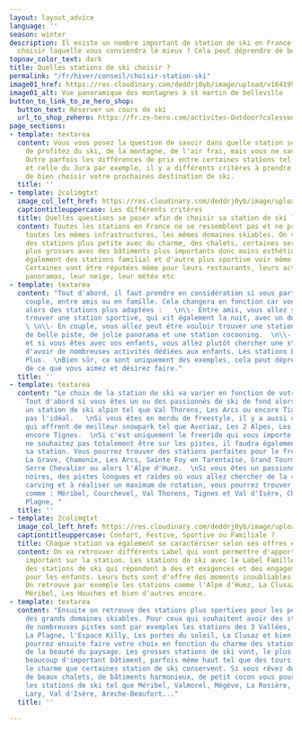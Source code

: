 ```yaml
---
layout: layout_advice
language: ''
season: winter
description: Il existe un nombre important de station de ski en France. Mais comment
  choisir laquelle vous conviendra le mieux ? Cela peut déprendre de beaucoup de critères.
topnav_color_text: dark
title: Quelles stations de ski choisir ?
permalink: "/fr/hiver/conseil/choisir-station-ski"
image01_href: https://res.cloudinary.com/deddrj0yb/image/upload/v1641994384/website/Conseil%20/ines-alvarez-fdez-F-gfrzSIPZo-unsplash_qkyvuy.jpg
image01_alt: Vue panoramique des montagnes à st martin de belleville
button_to_link_to_ze_hero_shop:
  button_text: Réserver un cours de ski
  url_to_shop_zehero: https://fr.ze-hero.com/activites-Outdoor?calessonstype=all&catypegenderlistsummer=all&calessonsactivitytype=Ski&start-date=
page_sections:
- template: textarea
  content: Vous vous posez la question de savoir dans quelle station séjournez afin
    de profitez du ski, de la montagne, de l'air frai, mais vous ne savez pas où aller.
    Outre parfois les différences de prix entre certaines stations tel que en Tarentaise
    et celle du Jura par exemple, il y a différents critères à prendre en compte afin
    de bien choisir votre prochaines destination de ski.
  title: ''
- template: 2colimgtxt
  image_col_left_href: https://res.cloudinary.com/deddrj0yb/image/upload/v1641994384/website/Conseil%20/teo-leguay-cwL11264paM-unsplash_xqkfej.jpg
  captiontitleuppercase: Les différents critères
  title: Quelles questions se poser afin de choisir sa station de ski ?
  content: Toutes les stations en France ne se ressemblent pas et ne présentent pas
    toutes les mêmes infrastructures, les mêmes domaines skiables. On va retrouver
    des stations plus petite avec du charme, des chalets, certaines seront beaucoup
    plus grosses avec des bâtiments plus importants donc moins esthétique. On retrouve
    également des stations familial et d'autre plus sportive voir même plus festive.
    Certaines vont être réputées même pour leurs restaurants, leurs activités, leurs
    panoramas, leur neige, leur météo etc
- template: textarea
  content: "Tout d'abord, il faut prendre en considération si vous partez seul, en
    couple, entre amis ou en famille. Cela changera en fonction car vous trouverez
    alors des stations plus adaptées :   \n\\- Entre amis, vous allez surement vouloir
    trouver une station sportive, qui vit également la nuit, avec un domaine incroyable...
    \ \n\\- En couple, vous allez peut être vouloir trouver une station qui offre
    de belle piste, de jolie panorama et une station cocooning.  \n\\- En famille
    et si vous êtes avec vos enfants, vous allez plutôt chercher une station qui permet
    d'avoir de nombreuses activités dédiées aux enfants. Les stations Label Famille
    Plus.  \nBien sûr, ce sont uniquement des exemples, cela peut déprendre absolument
    de ce que vous aimez et désirez faire."
  title: ''
- template: textarea
  content: "Le choix de la station de ski va varier en fonction de votre pratique.
    Tout d'abord si vous êtes un ou des passionnés de ski de fond alors aller dans
    un station de ski alpin tel que Val Thorens, Les Arcs ou encore Tignes ne sera
    pas l'idéal.   \nSi vous êtes en mordu de freestyle, il y a aussi certaines stations
    qui offrent de meilleur snowpark tel que Avoriaz, Les 2 Alpes, Les Arc, Vars ou
    encore Tignes.  \nSi c'est uniquement le freeride qui vous importe, et que vous
    ne souhaitez pas totalement être sur les pistes, il faudra également bien choisir
    sa station. Vous pourrez trouver des stations parfaites pour le freeride tel que
    La Grave, Chamonix, Les Arcs, Sainte Foy en Tarentaise, Grand Tourmalet, Tignes,
    Serre Chevalier ou alors l'Alpe d'Huez.  \nSi vous êtes un passionné des pistes
    noires, des pistes longues et raides où vous allez chercher de la vitesse, du
    carving et à réaliser un maximum de rotation, vous pourrez trouver les stations
    comme : Méribel, Courchevel, Val Thorens, Tignes et Val d'Isère, Chamonix, La
    Plagne, "
  title: ''
- template: 2colimgtxt
  image_col_left_href: https://res.cloudinary.com/deddrj0yb/image/upload/v1641996517/website/Conseil%20/yann-allegre-aUjwjVJvJrU-unsplash_z9epra.jpg
  captiontitleuppercase: Confort, Festive, Sportive ou Familiale ?
  title: Chaque station va également se caractériser selon ses offres et ses services
  content: On va retrouver différents Label qui vont permettre d'apporter un élément
    important sur la station. Les stations de ski avec le Label Famille Plus sont
    des stations de ski qui répondent à des et exigences et des engagements strictes
    pour les enfants. Leurs buts sont d'offre des moments inoubliables pour les familles.
    On retrouve par exemple les stations comme l'Alpe d'Huez, La Clusaz, Les Orres,
    Méribel, Les Houches et bien d'autres encore.
- template: textarea
  content: "Ensuite on retrouve des stations plus sportives pour les personnes cherchant
    des grands domaines skiables. Pour ceux qui souhaitent avoir des stations bénéficiant
    de nombreuses pistes sont par exemples les stations des 3 Vallées, Les Arcs et
    La Plagne, l'Espace Killy, Les portes du soleil, La Clusaz et bien d'autre  \nVous
    pourrez ensuite faire votre choix en fonction du charme des stations, de l'architecture,
    de la beauté du paysage. Les grosses stations de ski vont, le plus souvent, comporter
    beaucoup d'important bâtiment, parfois même haut tel que des tours. Cela casse
    le charme que certaines station de ski conservent. Si vous rêvez de station remplis
    de beaux chalets, de bâtiments harmonieux, de petit cocon vous pourrez trouver
    les stations de ski tel que Méribel, Valmorel, Mégève, La Rosière, Aussois, Saint
    Lary, Val d'Isère, Areche-Beaufort..."
  title: ''

---
```

